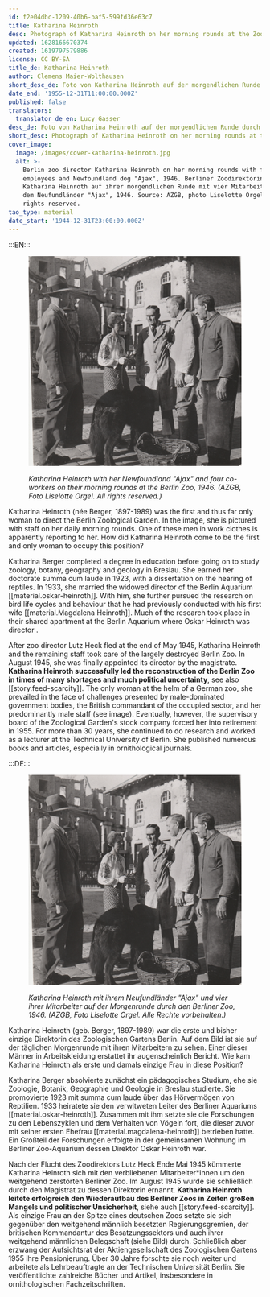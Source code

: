 ```yaml
---
id: f2e04dbc-1209-40b6-baf5-599fd36e63c7
title: Katharina Heinroth
desc: Photograph of Katharina Heinroth on her morning rounds at the Zoo
updated: 1628166670374
created: 1619797579886
license: CC BY-SA
title_de: Katharina Heinroth
author: Clemens Maier-Wolthausen
short_desc_de: Foto von Katharina Heinroth auf der morgendlichen Runde durch den Zoo
date_end: '1955-12-31T11:00:00.000Z'
published: false
translators:
  translator_de_en: Lucy Gasser
desc_de: Foto von Katharina Heinroth auf der morgendlichen Runde durch den Zoo
short_desc: Photograph of Katharina Heinroth on her morning rounds at the Zoo
cover_image:
  image: /images/cover-katharina-heinroth.jpg
  alt: >-
    Berlin zoo director Katharina Heinroth on her morning rounds with four
    employees and Newfoundland dog "Ajax", 1946. Berliner Zoodirektorin
    Katharina Heinroth auf ihrer morgendlichen Runde mit vier Mitarbeitern und
    dem Neufundländer "Ajax", 1946. Source: AZGB, photo Liselotte Orgel. All
    rights reserved.
tao_type: material
date_start: '1944-12-31T23:00:00.000Z'
---
```


:::EN:::

<figure>

![Black and white photograph: Four men, a woman, and a dog standing next to a woven basket, in front of partially destroyed building façades.](images/cmw/Heinroth_Morgenrunde_1946_LiselotteOrgel_S_3_63.jpg)

<figcaption>

_Katharina Heinroth with her Newfoundland "Ajax" and four co-workers on their morning rounds at the Berlin Zoo, 1946. (AZGB, Foto Liselotte Orgel. All rights reserved.)_

</figcaption>

</figure>

Katharina Heinroth (née Berger, 1897-1989) was the first and thus far only woman to direct the Berlin Zoological Garden. In the image, she is pictured with staff on her daily morning rounds. One of these men in work clothes is apparently reporting to her.  How did Katharina Heinroth come to be the first and only woman to occupy this position? 

Katharina Berger completed a degree in education before going on to study zoology, botany, geography and geology in Breslau. She earned her doctorate summa cum laude in 1923, with a dissertation on the hearing of reptiles. In 1933, she married the widowed director of the Berlin Aquarium [[material.oskar-heinroth]]. With him, she further pursued the research on bird life cycles and behaviour that he had previously conducted with his first wife [[material.Magdalena Heinroth]]. Much of the research took place in their shared apartment at the Berlin Aquarium where Oskar Heinroth was director .

After zoo director Lutz Heck fled at the end of May 1945, Katharina Heinroth and the remaining staff took care of the largely destroyed Berlin Zoo. In August 1945, she was finally appointed its director by the magistrate. **Katharina Heinroth successfully led the reconstruction of the Berlin Zoo in times of many shortages and much political uncertainty**, see also [[story.feed-scarcity]]. The only woman at the helm of a German zoo, she prevailed in the face of challenges presented by male-dominated government bodies, the British commandant of the occupied sector, and her predominantly male staff (see image). Eventually, however, the supervisory board of the Zoological Garden's stock company forced her into retirement in 1955. For more than 30 years, she continued to do research and worked as a lecturer at the Technical University of Berlin. She published numerous books and articles, especially in ornithological journals.

:::DE:::

<figure>

![Schwarz-weiß Foto: Vier Männer, eine Frau und ein Hund stehen neben einem geflochtenen Korb, vor teilweise zerstörten Hausfassaden.](images/cmw/Heinroth_Morgenrunde_1946_LiselotteOrgel_S_3_63.jpg)

<figcaption>

_Katharina Heinroth mit ihrem Neufundländer "Ajax" und vier ihrer Mitarbeiter auf der Morgenrunde durch den Berliner Zoo, 1946. (AZGB, Foto Liselotte Orgel. Alle Rechte vorbehalten.)_

</figcaption>

</figure>

Katharina Heinroth (geb. Berger, 1897-1989) war die erste und bisher einzige Direktorin des Zoologischen Gartens Berlin. Auf dem Bild ist sie auf der täglichen Morgenrunde mit ihren Mitarbeitern zu sehen. Einer dieser Männer in Arbeitskleidung erstattet ihr augenscheinlich Bericht.  Wie kam Katharina Heinroth als erste und damals einzige Frau in diese Position? 

Katharina Berger absolvierte zunächst ein pädagogisches Studium, ehe sie Zoologie, Botanik, Geographie und Geologie in Breslau studierte. Sie promovierte 1923 mit summa cum laude über das Hörvermögen von Reptilien. 1933 heiratete sie den verwitweten Leiter des Berliner Aquariums [[material.oskar-heinroth]]. Zusammen mit ihm setzte sie die Forschungen zu den Lebenszyklen und dem Verhalten von Vögeln fort, die dieser zuvor mit seiner ersten Ehefrau [[material.magdalena-heinroth]] betrieben hatte. Ein Großteil der Forschungen erfolgte in der gemeinsamen Wohnung im Berliner Zoo-Aquarium dessen Direktor Oskar Heinroth war.

Nach der Flucht des Zoodirektors Lutz Heck Ende Mai 1945 kümmerte Katharina Heinroth sich mit den verbliebenen Mitarbeiter\*innen um den weitgehend zerstörten Berliner Zoo. Im August 1945 wurde sie schließlich durch den Magistrat zu dessen Direktorin ernannt. **Katharina Heinroth leitete erfolgreich den Wiederaufbau des Berliner Zoos in Zeiten großen Mangels und politischer Unsicherheit**, siehe auch [[story.feed-scarcity]]. Als einzige Frau an der Spitze eines deutschen Zoos setzte sie sich gegenüber den weitgehend männlich besetzten Regierungsgremien, der britischen Kommandantur des Besatzungssektors und auch ihrer weitgehend männlichen Belegschaft (siehe Bild) durch. Schließlich aber erzwang der Aufsichtsrat der Aktiengesellschaft des Zoologischen Gartens 1955 ihre Pensionierung. Über 30 Jahre forschte sie noch weiter und arbeitete als Lehrbeauftragte an der Technischen Universität Berlin. Sie veröffentlichte zahlreiche Bücher und Artikel, insbesondere in ornithologischen Fachzeitschriften.
